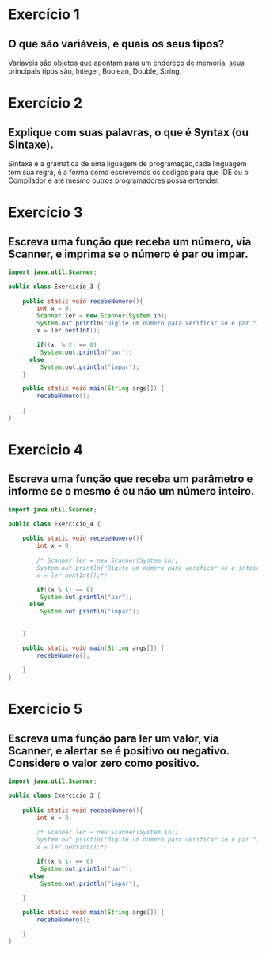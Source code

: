 # Exercício 1 
## O que são variáveis, e quais os seus tipos?
Variaveis são objetos que apontam para um endereço de memória, seus principais tipos são, Integer, Boolean, Double, String.



# Exercício 2 
## Explique com suas palavras, o que é Syntax (ou Sintaxe).
 Sintaxe é a gramatica de uma liguagem de programação,cada linguagem tem sua regra, é a forma como escrevemos os codigos para que IDE ou o Compilador e até mesmo outros programadores possa entender.

# Exercício 3 
## Escreva uma função que receba um número, via Scanner, e imprima se o número é par ou impar.

```java
import java.util.Scanner;

public class Exercicio_3 {
    
    public static void recebeNumero(){
        int x = 0;
        Scanner ler = new Scanner(System.in);
        System.out.println("Digite um número para verificar se é par ");
        x = ler.nextInt();

        if((x  % 2) == 0)  
         System.out.println("par");
      else 
         System.out.println("impar");
    }

    public static void main(String args[]) {
        recebeNumero();
   
    }
}
```

# Exercicio 4
## Escreva uma função que receba um parâmetro e informe se o mesmo é ou não um número inteiro.

```java
import java.util.Scanner;

public class Exercicio_4 {
    
    public static void recebeNumero(){
        int x = 0;
        
        /* Scanner ler = new Scanner(System.in);
        System.out.println("Digite um número para verificar se é inteiro");
        x = ler.nextInt();*/

        if((x % 1) == 0) 
         System.out.println("par");
      else 
         System.out.println("impar");
            
        
    }

    public static void main(String args[]) {
        recebeNumero();
        
    }
}
```
# Exercicio 5
## Escreva uma função para ler um valor, via Scanner, e alertar se é positivo ou negativo. Considere o valor zero como positivo.

```java
import java.util.Scanner;

public class Exercicio_3 {
    
    public static void recebeNumero(){
        int x = 0;
        
        /* Scanner ler = new Scanner(System.in);
        System.out.println("Digite um número para verificar se é par ");
        x = ler.nextInt();*/

        if((x % 1) == 0) 
         System.out.println("par");
      else 
         System.out.println("impar");
 
    }

    public static void main(String args[]) {
        recebeNumero();

    }
}

```

